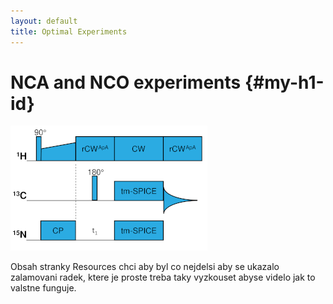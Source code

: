 ```yaml
---
layout: default
title: Optimal Experiments
---
```

# NCA and NCO experiments   {#my-h1-id}

![NCX pulse sequence](/images/ncx_pulse_sequence.png "NCA/NCO Experiment")



Obsah stranky Resources chci aby byl co nejdelsi aby se ukazalo zalamovani radek, 
ktere je proste treba taky vyzkouset abyse videlo jak to valstne funguje.
